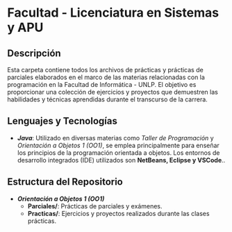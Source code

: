 # Facultad - Licenciatura en Sistemas y APU

## Descripción

Esta carpeta contiene todos los archivos de prácticas y prácticas de parciales elaborados en el marco de las materias relacionadas con la programación en la Facultad de Informática - UNLP. El objetivo es proporcionar una colección de ejercicios y proyectos que demuestren las habilidades y técnicas aprendidas durante el transcurso de la carrera.

## Lenguajes y Tecnologías

- ***Java***: Utilizado en diversas materias como _Taller de Programación_ y _Orientación a Objetos 1 (OO1)_, se emplea principalmente para enseñar los principios de la programación orientada a objetos. Los entornos de desarrollo integrados (IDE) utilizados son **NetBeans, Eclipse y VSCode**..

## Estructura del Repositorio

- ***Orientación a Objetos 1 (OO1)***
    - **Parciales/**: Prácticas de parciales y exámenes.
    - **Practicas/**: Ejercicios y proyectos realizados durante las clases prácticas.